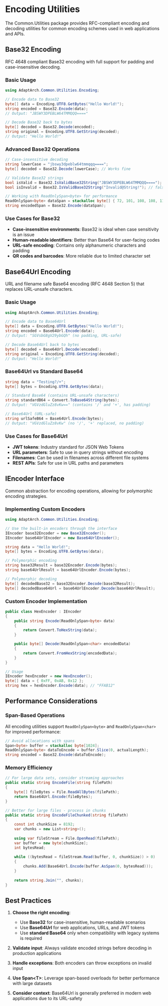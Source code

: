 # Encoding Utilities

The Common.Utilities package provides RFC-compliant encoding and decoding utilities for common encoding schemes used in web applications and APIs.

## Base32 Encoding

RFC 4648 compliant Base32 encoding with full support for padding and case-insensitive decoding.

### Basic Usage

```csharp
using AdaptArch.Common.Utilities.Encoding;

// Encode data to Base32
byte[] data = Encoding.UTF8.GetBytes("Hello World!");
string encoded = Base32.Encode(data);
// Output: "JBSWY3DPEBLW64TMMQQQ===="

// Decode Base32 back to bytes
byte[] decoded = Base32.Decode(encoded);
string original = Encoding.UTF8.GetString(decoded);
// Output: "Hello World!"
```

### Advanced Base32 Operations

```csharp
// Case-insensitive decoding
string lowerCase = "jbswy3dpeblw64tmmqqq====";
byte[] decoded = Base32.Decode(lowerCase); // Works fine

// Validate Base32 strings
bool isValid = Base32.IsValidBase32String("JBSWY3DPEBLW64TMMQQQ===="); // true
bool isInvalid = Base32.IsValidBase32String("Invalid@String!"); // false

// Working with ReadOnlySpan<byte> for performance
ReadOnlySpan<byte> dataSpan = stackalloc byte[] { 72, 101, 108, 108, 111 }; // "Hello"
string encodedSpan = Base32.Encode(dataSpan);
```

### Use Cases for Base32

- **Case-insensitive environments**: Base32 is ideal when case sensitivity is an issue
- **Human-readable identifiers**: Better than Base64 for user-facing codes
- **URL-safe encoding**: Contains only alphanumeric characters and padding
- **QR codes and barcodes**: More reliable due to limited character set

## Base64Url Encoding

URL and filename safe Base64 encoding (RFC 4648 Section 5) that replaces URL-unsafe characters.

### Basic Usage

```csharp
using AdaptArch.Common.Utilities.Encoding;

// Encode data to Base64Url
byte[] data = Encoding.UTF8.GetBytes("Hello World!");
string encoded = Base64Url.Encode(data);
// Output: "SGVsbG8gV29ybGQh" (no padding, URL-safe)

// Decode Base64Url back to bytes
byte[] decoded = Base64Url.Decode(encoded);
string original = Encoding.UTF8.GetString(decoded);
// Output: "Hello World!"
```

### Base64Url vs Standard Base64

```csharp
string data = "Testing?/+";
byte[] bytes = Encoding.UTF8.GetBytes(data);

// Standard Base64 (contains URL-unsafe characters)
string standardB64 = Convert.ToBase64String(bytes);
// Output: "VGVzdGluZz8vKw==" (contains '/' and '+', has padding)

// Base64Url (URL-safe)
string urlSafeB64 = Base64Url.Encode(bytes);
// Output: "VGVzdGluZz8vKw" (no '/', '+' replaced, no padding)
```

### Use Cases for Base64Url

- **JWT tokens**: Industry standard for JSON Web Tokens
- **URL parameters**: Safe to use in query strings without encoding
- **Filenames**: Can be used in filenames across different file systems
- **REST APIs**: Safe for use in URL paths and parameters

## IEncoder Interface

Common abstraction for encoding operations, allowing for polymorphic encoding strategies.

### Implementing Custom Encoders

```csharp
using AdaptArch.Common.Utilities.Encoding;

// Use the built-in encoders through the interface
IEncoder base32Encoder = new Base32Encoder();
IEncoder base64UrlEncoder = new Base64UrlEncoder();

string data = "Hello World!";
byte[] bytes = Encoding.UTF8.GetBytes(data);

// Polymorphic encoding
string base32Result = base32Encoder.Encode(bytes);
string base64UrlResult = base64UrlEncoder.Encode(bytes);

// Polymorphic decoding
byte[] decodedBase32 = base32Encoder.Decode(base32Result);
byte[] decodedBase64Url = base64UrlEncoder.Decode(base64UrlResult);
```

### Custom Encoder Implementation

```csharp
public class HexEncoder : IEncoder
{
    public string Encode(ReadOnlySpan<byte> data)
    {
        return Convert.ToHexString(data);
    }

    public byte[] Decode(ReadOnlySpan<char> encodedData)
    {
        return Convert.FromHexString(encodedData);
    }
}

// Usage
IEncoder hexEncoder = new HexEncoder();
byte[] data = { 0xFF, 0xAB, 0x12 };
string hex = hexEncoder.Encode(data); // "FFAB12"
```

## Performance Considerations

### Span-Based Operations

All encoding utilities support `ReadOnlySpan<byte>` and `ReadOnlySpan<char>` for improved performance:

```csharp
// Avoid allocations with spans
Span<byte> buffer = stackalloc byte[1024];
ReadOnlySpan<byte> dataToEncode = buffer.Slice(0, actualLength);
string encoded = Base32.Encode(dataToEncode);
```

### Memory Efficiency

```csharp
// For large data sets, consider streaming approaches
public static string EncodeFile(string filePath)
{
    byte[] fileBytes = File.ReadAllBytes(filePath);
    return Base64Url.Encode(fileBytes);
}

// Better for large files - process in chunks
public static string EncodeFileChunked(string filePath)
{
    const int chunkSize = 8192;
    var chunks = new List<string>();
    
    using var fileStream = File.OpenRead(filePath);
    var buffer = new byte[chunkSize];
    int bytesRead;
    
    while ((bytesRead = fileStream.Read(buffer, 0, chunkSize)) > 0)
    {
        chunks.Add(Base64Url.Encode(buffer.AsSpan(0, bytesRead)));
    }
    
    return string.Join("", chunks);
}
```

## Best Practices

1. **Choose the right encoding**:
   - Use **Base32** for case-insensitive, human-readable scenarios
   - Use **Base64Url** for web applications, URLs, and JWT tokens
   - Use **standard Base64** only when compatibility with legacy systems is required

2. **Validate input**: Always validate encoded strings before decoding in production applications

3. **Handle exceptions**: Both encoders can throw exceptions on invalid input

4. **Use Span&lt;T&gt;**: Leverage span-based overloads for better performance with large datasets

5. **Consider context**: Base64Url is generally preferred in modern web applications due to its URL-safety